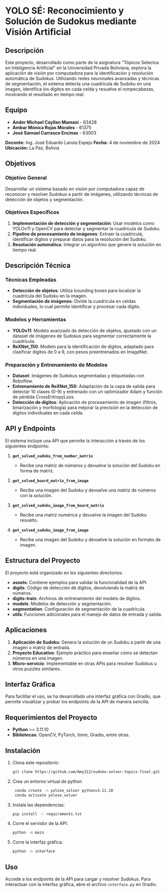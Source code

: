# YOLO SÉ: Reconocimiento y Solución de Sudokus mediante Visión Artificial

## Descripción
Este proyecto, desarrollado como parte de la asignatura "Tópicos Selectos en Inteligencia Artificial" en la Universidad Privada Boliviana, explora la aplicación de visión por computadora para la identificación y resolución automática de Sudokus. Utilizando redes neuronales avanzadas y técnicas de segmentación, el sistema detecta una cuadrícula de Sudoku en una imagen, identifica los dígitos en cada celda y resuelve el rompecabezas, mostrando el resultado en tiempo real.

## Equipo
- **Ander Michael Cayllan Mamani** - 63428
- **Ambar Mónica Rojas Morales** - 61375
- **José Samuel Carrasco Encinas** - 63003

**Docente:** Ing. José Eduardo Laruta Espejo
**Fecha:** 4 de noviembre de 2024  
**Ubicación:** La Paz, Bolivia

## Objetivos
### Objetivo General
Desarrollar un sistema basado en visión por computadora capaz de reconocer y resolver Sudokus a partir de imágenes, utilizando técnicas de detección de objetos y segmentación.

### Objetivos Específicos
1. **Implementación de detección y segmentación**: Usar modelos como YOLOv11 y OpenCV para detectar y segmentar la cuadrícula de Sudoku.
2. **Pipeline de procesamiento de imágenes**: Extraer la cuadrícula, identificar dígitos y preparar datos para la resolución del Sudoku.
3. **Resolución automática**: Integrar un algoritmo que genere la solución en tiempo real.

## Descripción Técnica
### Técnicas Empleadas
- **Detección de objetos**: Utiliza bounding boxes para localizar la cuadrícula del Sudoku en la imagen.
- **Segmentación de imágenes**: Divide la cuadrícula en celdas individuales, lo cual permite identificar y procesar cada dígito.
  
### Modelos y Herramientas
- **YOLOv11**: Modelo avanzado de detección de objetos, ajustado con un dataset de imágenes de Sudokus para segmentar correctamente la cuadrícula.
- **ReXNet_150**: Modelo para la identificación de dígitos, adaptado para clasificar dígitos de 0 a 9, con pesos preentrenados en ImageNet.

### Preparación y Entrenamiento de Modelos
- **Dataset**: Imágenes de Sudokus segmentadas y etiquetadas con Roboflow.
- **Entrenamiento de ReXNet_150**: Adaptación de la capa de salida para detectar 10 clases (0-9) y entrenado con un optimizador Adam y función de pérdida CrossEntropyLoss.
- **Detección de dígitos**: Aplicación de procesamiento de imagen (filtros, binarización y morfología) para mejorar la precisión en la detección de dígitos individuales en cada celda.

## API y Endpoints
El sistema incluye una API que permite la interacción a través de los siguientes endpoints:

1. **`get_solved_sudoku_from_number_matrix`**  
   - Recibe una matriz de números y devuelve la solución del Sudoku en forma de matriz.

2. **`get_solved_board_matrix_from_image`**  
   - Recibe una imagen del Sudoku y devuelve una matriz de números con la solución.

3. **`get_solved_sudoku_image_from_board_matrix`**  
   - Recibe una matriz numérica y devuelve la imagen del Sudoku resuelto.

4. **`get_solved_sudoku_image_from_image`**  
   - Recibe una imagen del Sudoku y devuelve la solución en formato de imagen.

## Estructura del Proyecto
El proyecto está organizado en los siguientes directorios:
- **assets**: Contiene ejemplos para validar la funcionalidad de la API.
- **digits**: Código de detección de dígitos, devolviendo la matriz de números.
- **digits-train**: Archivos de entrenamiento del modelo de dígitos.
- **models**: Modelos de detección y segmentación.
- **segmentation**: Configuración de segmentación de la cuadrícula.
- **utils**: Funciones adicionales para el manejo de datos de entrada y salida.

## Aplicaciones
1. **Aplicación de Sudoku**: Genera la solución de un Sudoku a partir de una imagen o matriz de entrada.
2. **Proyecto Educativo**: Ejemplo práctico para enseñar cómo se detectan números en una imagen.
3. **Micro-servicio**: Implementable en otras APIs para resolver Sudokus u otros puzzles similares.

## Interfaz Gráfica
Para facilitar el uso, se ha desarrollado una interfaz gráfica con Gradio, que permite visualizar y probar los endpoints de la API de manera sencilla.

## Requerimientos del Proyecto
- **Python** >= 3.11.10
- **Bibliotecas**: OpenCV, PyTorch, timm, Gradio, entre otras.

## Instalación
1. Clona este repositorio:
   ```bash
   git clone https://github.com/Amy312/sudoku-solver-topics-final.git
   ```
2. Crea un entorno virtual de python
   ```bash
    conda create -n yolose_solver python=3.11.10
    conda activate yolose_solver
    ```
3. Instala las dependencias:
    ```bash
    pip install -r requirements.txt
    ```
4. Corre el servidor de la API:
    ```bash
    python -m main
    ```
5. Corre la interfaz gráfica:
    ```bash
    python -m interface
    ```   
## Uso
Accede a los endpoints de la API para cargar y resolver Sudokus.
Para interactuar con la interfaz gráfica, abre el archivo ``interface.py`` en Gradio.
